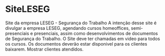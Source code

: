 # SiteLESEG
Site da empresa LESEG - Segurança do Trabalho
A intenção desse site é divulgar a empresa LESEG, agendando cursos homeoffices, semi-presenciais e presenciais, assim como desenvolvimentos de documentos de Segurança do Trabalho.
O Site deve ter chamadas em video para todos os cursos. 
Os documentos deverão estar disponivel para os clientes baixarem.
Mostrar clientes atendidos.

